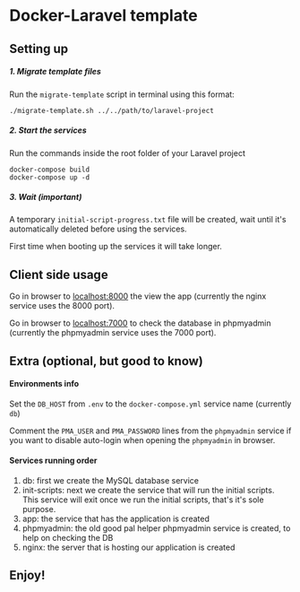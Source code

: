 # Docker-Laravel template


## Setting up

##### 1. Migrate template files
Run the ```migrate-template``` script in terminal using this format:

```./migrate-template.sh ../../path/to/laravel-project```

##### 2. Start the services
Run the commands inside the root folder of your Laravel project

```
docker-compose build
docker-compose up -d
```

##### 3. Wait (important)
A temporary ```initial-script-progress.txt``` file will be created, wait until it's automatically deleted before using the services. 

First time when booting up the services it will take longer.

## Client side usage
Go in browser to [localhost:8000](http://localhost:8000) the view the app (currently the nginx service uses the 8000 port).

Go in browser to [localhost:7000](http://localhost:7000) to check the database in phpmyadmin (currently the phpmyadmin service uses the 7000 port).


## Extra (optional, but good to know)
#### Environments info
Set the ```DB_HOST``` from ```.env``` to the ```docker-compose.yml``` service name (currently ```db```)

Comment the ```PMA_USER``` and ```PMA_PASSWORD``` lines from the ```phpmyadmin``` service if you want to disable auto-login when opening the ```phpmyadmin``` in browser.

#### Services running order

1. db: first we create the MySQL database service
2. init-scripts: next we create the service that will run the initial scripts. This service will exit once we run the initial scripts, that's it's sole purpose.
3. app: the service that has the application is created
3. phpmyadmin: the old good pal helper phpmyadmin service is created, to help on checking the DB
4. nginx: the server that is hosting our application is created


## Enjoy!